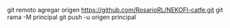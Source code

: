 git remoto agregar origen https://github.com/RosarioRL/NEKOFI-catfe.git
 git rama -M principal 
git push -u origen principal
